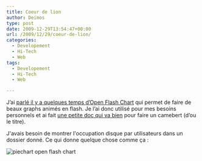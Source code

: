 ```yaml
---
title: Coeur de lion
author: Deimos
type: post
date: 2009-12-29T13:54:47+00:00
url: /2009/12/29/coeur-de-lion/
categories:
  - Developement
  - Hi-Tech
  - Web
tags:
  - Developement
  - Hi-Tech
  - Web

---
```


J’ai [parlé il y a quelques temps d’Open Flash Chart][1] qui permet de faire de beaux graphs animés en flash. Je l’ai donc utilisé pour mes besoins personnels et ai fait [une petite doc qui va bien][2] pour faire un camebert (d’ou le titre).

J'avais besoin de montrer l'occupation disque par utilisateurs dans un dossier donné. Ce qui donne quelque chose comme ça :
  
![piechart open flash chart][3]

 [1]: https://blog.deimos.fr/2009/08/06/beaux-graphiques-en-flash/
 [2]: http://wiki.deimos.fr/Open_Flash_Chart_:_Cr%C3%A9er_des_graphiques_flash
 [3]: http://wiki.deimos.fr/images/2/24/Piechart.png
